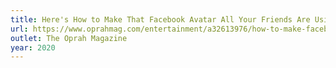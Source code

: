 ```yaml
---
title: Here's How to Make That Facebook Avatar All Your Friends Are Using
url: https://www.oprahmag.com/entertainment/a32613976/how-to-make-facebook-avatar/
outlet: The Oprah Magazine
year: 2020
---
```

